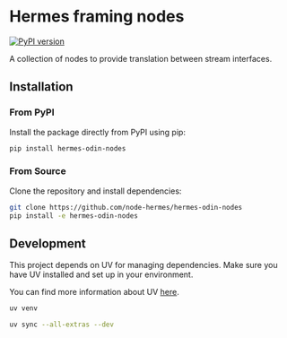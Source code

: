 # Hermes framing nodes
[![PyPI version](https://badge.fury.io/py/hermes-odin-nodes.svg)](https://pypi.org/project/hermes-odin-nodes)

A collection of nodes to provide translation between stream interfaces.

## Installation

### From PyPI

Install the package directly from PyPI using pip:

```bash
pip install hermes-odin-nodes
```

### From Source

Clone the repository and install dependencies:

```bash
git clone https://github.com/node-hermes/hermes-odin-nodes
pip install -e hermes-odin-nodes
```

## Development

This project depends on UV for managing dependencies.
Make sure you have UV installed and set up in your environment.

You can find more information about UV [here](https://docs.astral.sh/uv/getting-started/installation/).

```bash
uv venv
```

```bash
uv sync --all-extras --dev
```
